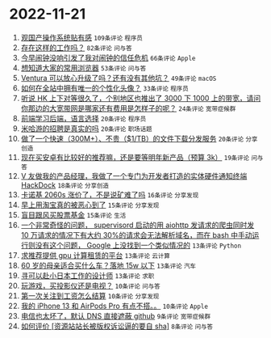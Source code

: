 # 2022-11-21

1. [观国产操作系统贴有感](https://www.v2ex.com/t/896716) `109条评论` `程序员`
1. [存在这样的工作吗？](https://www.v2ex.com/t/896711) `82条评论` `问与答`
1. [今早闹钟没响引发了我对闹钟的信任危机](https://www.v2ex.com/t/896693) `66条评论` `Apple`
1. [想知道大家的常用浏览器](https://www.v2ex.com/t/896743) `53条评论` `问与答`
1. [Ventura 可以放心升级了吗？还有没有其他坑？](https://www.v2ex.com/t/896687) `49条评论` `macOS`
1. [如何在全站中拥有唯一的个性化头像？](https://www.v2ex.com/t/896721) `33条评论` `程序员`
1. [听说 HK 上下对等很久了，个别地区也推出了 3000 下 1000 上的带宽，请问你那边的大宽带网是哪家还有费用是怎样子的呢？](https://www.v2ex.com/t/896733) `24条评论` `宽带症候群`
1. [前端学习后端，语言选择](https://www.v2ex.com/t/896745) `20条评论` `程序员`
1. [米哈游的招聘是真实的吗](https://www.v2ex.com/t/896726) `20条评论` `职场话题`
1. [做了一个快速（300M+）、不贵（$1/TB）的文件下载分发服务](https://www.v2ex.com/t/896688) `20条评论` `分享创造`
1. [现在买安卓有比较好的推荐嘛，还是要等明年新产品（预算 3k）](https://www.v2ex.com/t/896722) `19条评论` `问与答`
1. [V 友做我的产品经理，我做了一个专门为开发者打造的实体硬件通知终端 HackDock](https://www.v2ex.com/t/896690) `18条评论` `分享创造`
1. [卡诺基 2060s 涨价了，不是说矿难了吗](https://www.v2ex.com/t/896691) `16条评论` `分享发现`
1. [早上用淘宝真的被恶心到了](https://www.v2ex.com/t/896709) `15条评论` `分享发现`
1. [盲目跟风买股票基金](https://www.v2ex.com/t/896701) `15条评论` `生活`
1. [一个非常奇怪的问题， supervisord 启动的用 aiohttp 发请求的爬虫同时发 10 万请求的情况下有大约 30%的请求会无法解析域名，而在 bash 中手动运行则没有这个问题， Google 上没找到一个类似情况的](https://www.v2ex.com/t/896755) `13条评论` `Python`
1. [求推荐提供 gpu 计算租赁的平台](https://www.v2ex.com/t/896737) `13条评论` `云计算`
1. [60 岁的母亲适合买什么车？落地 15w 以下](https://www.v2ex.com/t/896727) `13条评论` `汽车`
1. [寻可以赴小日本工作的设计师](https://www.v2ex.com/t/896692) `13条评论` `求职`
1. [玩游戏，买投影仪还是电视？](https://www.v2ex.com/t/896774) `10条评论` `问与答`
1. [第一次关注到工资怎么结算](https://www.v2ex.com/t/896736) `10条评论` `分享发现`
1. [我的 iPhone 13 和 AirPods Pro 有点不搭。。](https://www.v2ex.com/t/896728) `10条评论` `Apple`
1. [电信也太坏了，默认 DNS 直接遮蔽 github](https://www.v2ex.com/t/896752) `9条评论` `宽带症候群`
1. [如何评价 [资源站站长被版权诉讼逼的要自 sha]](https://www.v2ex.com/t/896772) `8条评论` `问与答`
